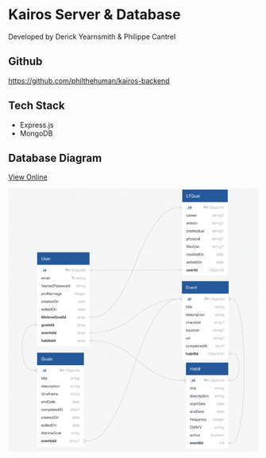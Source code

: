# Kairos Server & Database

Developed by Derick Yearnsmith & Philippe Cantrel

## Github

https://github.com/philthehuman/kairos-backend

## Tech Stack

- Express.js
- MongoDB

## Database Diagram

[View Online](https://app.quickdatabasediagrams.com/#/d/NXOB4u)

![Kairos Database Diagram](./resources/Kairos%20Database%20Diagram.png)